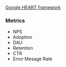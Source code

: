 [Google HEART framework](https://docs.google.com/presentation/d/15eCHSK0DUnF00R8eA2oMMlL9oRtyf8p_ZvA5GdR2UKw/edit?usp=sharing)

### Metrics
- NPS
- Adoption
- DAU
- Retention 
- CTR
- Error Mesage Rate
